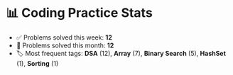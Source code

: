 # 📊 Coding Practice Stats

- ✅ Problems solved this week: **12**
- 📆 Problems solved this month: **12**
- 🏷️ Most frequent tags: **DSA** (12), **Array** (7), **Binary Search** (5), **HashSet** (1), **Sorting** (1)

